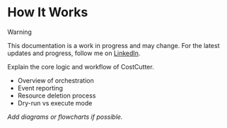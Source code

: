 # How It Works

> [!WARNING]
> This documentation is a work in progress and may change. For the latest updates and progress, follow me on [LinkedIn](https://linkedin.com/in/rajesh-kumar-das).

Explain the core logic and workflow of CostCutter.

- Overview of orchestration
- Event reporting
- Resource deletion process
- Dry-run vs execute mode

_Add diagrams or flowcharts if possible._
